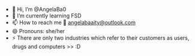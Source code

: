- 👋 Hi, I’m @AngelaBa0
- 🌱 I’m currently learning FSD
- 📫 How to reach me 📧 angelabaaity@outlook.com
- 😄 Pronouns: she/her
- ⚡ There are only two industries which refer to their customers as users, drugs and computers >> :D 

<!---
AngelaBa0/AngelaBa0 is a ✨ special ✨ repository because its `README.md` (this file) appears on your GitHub profile.
You can click the Preview link to take a look at your changes.
--->
